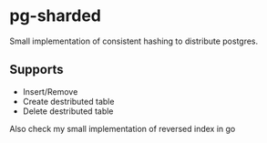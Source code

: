 # pg-sharded
Small implementation of consistent hashing to distribute postgres.

## Supports
 - Insert/Remove 
 - Create destributed table
 - Delete destributed table

Also check my small implementation of reversed index in go
